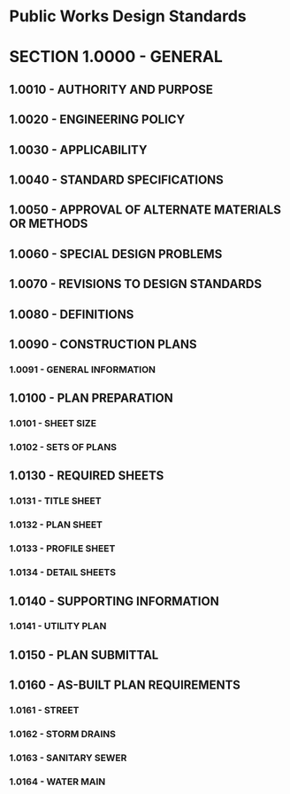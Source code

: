 # Public Works Design Standards

# SECTION	1.0000 - GENERAL
## 1.0010 - AUTHORITY AND PURPOSE
## 1.0020 - ENGINEERING POLICY	
## 1.0030 - APPLICABILITY	
## 1.0040 - STANDARD SPECIFICATIONS
## 1.0050 - APPROVAL OF ALTERNATE MATERIALS OR METHODS
## 1.0060 - SPECIAL DESIGN PROBLEMS
## 1.0070 - REVISIONS TO DESIGN STANDARDS
## 1.0080 - DEFINITIONS
## 1.0090 - CONSTRUCTION PLANS
### 1.0091 - GENERAL INFORMATION
## 1.0100 - PLAN PREPARATION	
### 1.0101 - SHEET SIZE	
### 1.0102 - SETS OF PLANS
## 1.0130 - REQUIRED SHEETS	
### 1.0131 - TITLE SHEET	
### 1.0132 - PLAN SHEET	
### 1.0133 - PROFILE SHEET
### 1.0134 - DETAIL SHEETS
## 1.0140 - SUPPORTING INFORMATION
### 1.0141 - UTILITY PLAN	
## 1.0150 - PLAN SUBMITTAL	
## 1.0160 - AS-BUILT PLAN REQUIREMENTS
### 1.0161 - STREET	
### 1.0162 - STORM DRAINS
### 1.0163 - SANITARY SEWER
### 1.0164 - WATER MAIN	
